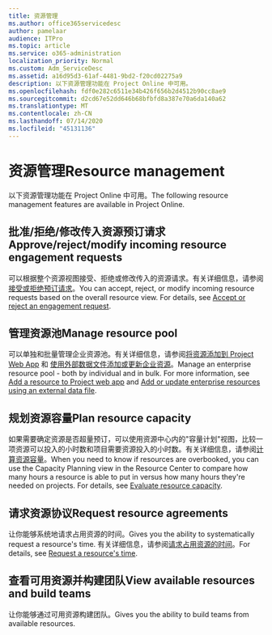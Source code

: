 ```yaml
---
title: 资源管理
ms.author: office365servicedesc
author: pamelaar
audience: ITPro
ms.topic: article
ms.service: o365-administration
localization_priority: Normal
ms.custom: Adm_ServiceDesc
ms.assetid: a16d95d3-61af-4481-9bd2-f20cd02275a9
description: 以下资源管理功能在 Project Online 中可用。
ms.openlocfilehash: fdf0e282c6511e34b426f656b2d4512b90cc8ae9
ms.sourcegitcommit: d2cd67e52dd646b68bfbfd8a387e70a6da140a62
ms.translationtype: MT
ms.contentlocale: zh-CN
ms.lasthandoff: 07/14/2020
ms.locfileid: "45131136"
---
```

# <a name="resource-management"></a><span data-ttu-id="818bf-103">资源管理</span><span class="sxs-lookup"><span data-stu-id="818bf-103">Resource management</span></span>

<span data-ttu-id="818bf-104">以下资源管理功能在 Project Online 中可用。</span><span class="sxs-lookup"><span data-stu-id="818bf-104">The following resource management features are available in Project Online.</span></span>
  
## <a name="approverejectmodify-incoming-resource-engagement-requests"></a><span data-ttu-id="818bf-105">批准/拒绝/修改传入资源预订请求</span><span class="sxs-lookup"><span data-stu-id="818bf-105">Approve/reject/modify incoming resource engagement requests</span></span>

<span data-ttu-id="818bf-p101">可以根据整个资源视图接受、拒绝或修改传入的资源请求。有关详细信息，请参阅[接受或拒绝预订请求](https://go.microsoft.com/fwlink/?LinkID=823659&amp;clcid=0x409)。</span><span class="sxs-lookup"><span data-stu-id="818bf-p101">You can accept, reject, or modify incoming resource requests based on the overall resource view. For details, see [Accept or reject an engagement request](https://go.microsoft.com/fwlink/?LinkID=823659&amp;clcid=0x409).</span></span>
  
## <a name="manage-resource-pool"></a><span data-ttu-id="818bf-108">管理资源池</span><span class="sxs-lookup"><span data-stu-id="818bf-108">Manage resource pool</span></span>

<span data-ttu-id="818bf-p102">可以单独和批量管理企业资源池。有关详细信息，请参阅[将资源添加到 Project Web App](https://go.microsoft.com/fwlink/?LinkID=823660&amp;clcid=0x409) 和 [使用外部数据文件添加或更新企业资源](https://go.microsoft.com/fwlink/?LinkID=823661&amp;clcid=0x409)。</span><span class="sxs-lookup"><span data-stu-id="818bf-p102">Manage an enterprise resource pool - both by individual and in bulk. For more information, see [Add a resource to Project web app](https://go.microsoft.com/fwlink/?LinkID=823660&amp;clcid=0x409) and [Add or update enterprise resources using an external data file](https://go.microsoft.com/fwlink/?LinkID=823661&amp;clcid=0x409).</span></span>
  
## <a name="plan-resource-capacity"></a><span data-ttu-id="818bf-111">规划资源容量</span><span class="sxs-lookup"><span data-stu-id="818bf-111">Plan resource capacity</span></span>

<span data-ttu-id="818bf-p103">如果需要确定资源是否超量预订，可以使用资源中心内的"容量计划"视图，比较一项资源可以投入的小时数和项目需要资源投入的小时数。有关详细信息，请参阅[计算资源容量](https://go.microsoft.com/fwlink/?LinkID=823662&amp;clcid=0x409)。</span><span class="sxs-lookup"><span data-stu-id="818bf-p103">When you need to know if resources are overbooked, you can use the Capacity Planning view in the Resource Center to compare how many hours a resource is able to put in versus how many hours they're needed on projects. For details, see [Evaluate resource capacity](https://go.microsoft.com/fwlink/?LinkID=823662&amp;clcid=0x409).</span></span>
  
## <a name="request-resource-agreements"></a><span data-ttu-id="818bf-114">请求资源协议</span><span class="sxs-lookup"><span data-stu-id="818bf-114">Request resource agreements</span></span>

<span data-ttu-id="818bf-115">让你能够系统地请求占用资源的时间。</span><span class="sxs-lookup"><span data-stu-id="818bf-115">Gives you the ability to systematically request a resource's time.</span></span> <span data-ttu-id="818bf-116">有关详细信息，请参阅[请求占用资源的时间](https://go.microsoft.com/fwlink/?LinkID=823663&amp;clcid=0x409)。</span><span class="sxs-lookup"><span data-stu-id="818bf-116">For details, see [Request a resource's time](https://go.microsoft.com/fwlink/?LinkID=823663&amp;clcid=0x409).</span></span>
  
## <a name="view-available-resources-and-build-teams"></a><span data-ttu-id="818bf-117">查看可用资源并构建团队</span><span class="sxs-lookup"><span data-stu-id="818bf-117">View available resources and build teams</span></span>

<span data-ttu-id="818bf-118">让你能够通过可用资源构建团队。</span><span class="sxs-lookup"><span data-stu-id="818bf-118">Gives you the ability to build teams from available resources.</span></span>
  